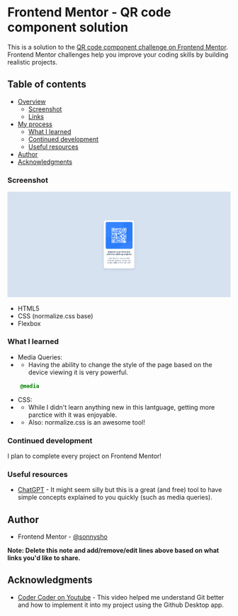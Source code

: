 # Frontend Mentor - QR code component solution

This is a solution to the [QR code component challenge on Frontend Mentor](https://www.frontendmentor.io/challenges/qr-code-component-iux_sIO_H). Frontend Mentor challenges help you improve your coding skills by building realistic projects. 

## Table of contents

- [Overview](#overview)
  - [Screenshot](#screenshot)
  - [Links](#links)
- [My process](#my-process)
  - [What I learned](#what-i-learned)
  - [Continued development](#continued-development)
  - [Useful resources](#useful-resources)
- [Author](#author)
- [Acknowledgments](#acknowledgments)

### Screenshot
![](images/website.png)

- HTML5
- CSS (normalize.css base)
- Flexbox

### What I learned

- Media Queries: 
- - Having the ability to change the style of the page based on the device viewing it is very powerful.
```css
    @media 
```
- CSS:
- - While I didn't learn anything new in this lantguage, getting more parctice with it was enjoyable.
- - Also: normalize.css is an awesome tool!

### Continued development

I plan to complete every project on Frontend Mentor!

### Useful resources

- [ChatGPT](https://www.chatgpt.com) - It might seem silly but this is a great (and free) tool to have simple concepts explained to you quickly (such as media queries).

## Author

- Frontend Mentor - [@sonnysho](https://www.frontendmentor.io/profile/sonnysho)

**Note: Delete this note and add/remove/edit lines above based on what links you'd like to share.**

## Acknowledgments

- [Coder Coder on Youtube](https://youtu.be/8Dd7KRpKeaE) - This video helped me understand Git better and how to implement it into my project using the Github Desktop app.
